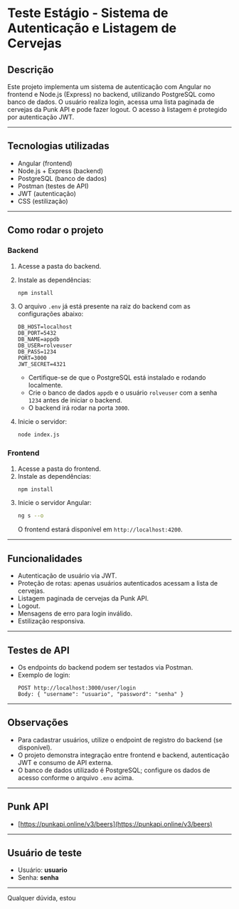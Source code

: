 
# Teste Estágio - Sistema de Autenticação e Listagem de Cervejas

## Descrição

Este projeto implementa um sistema de autenticação com Angular no frontend e Node.js (Express) no backend, utilizando PostgreSQL como banco de dados. O usuário realiza login, acessa uma lista paginada de cervejas da Punk API e pode fazer logout. O acesso à listagem é protegido por autenticação JWT.

---

## Tecnologias utilizadas

- Angular (frontend)
- Node.js + Express (backend)
- PostgreSQL (banco de dados)
- Postman (testes de API)
- JWT (autenticação)
- CSS (estilização)

---

## Como rodar o projeto

### Backend

1. Acesse a pasta do backend.
2. Instale as dependências:
   ```sh
   npm install
   ```
3. O arquivo `.env` já está presente na raiz do backend com as configurações abaixo:
   ```
   DB_HOST=localhost
   DB_PORT=5432
   DB_NAME=appdb
   DB_USER=rolveuser
   DB_PASS=1234
   PORT=3000
   JWT_SECRET=4321
   ```
   - Certifique-se de que o PostgreSQL está instalado e rodando localmente.
   - Crie o banco de dados `appdb` e o usuário `rolveuser` com a senha `1234` antes de iniciar o backend.
   - O backend irá rodar na porta `3000`.

4. Inicie o servidor:
   ```sh
   node index.js
   ```

### Frontend

1. Acesse a pasta do frontend.
2. Instale as dependências:
   ```sh
   npm install
   ```
3. Inicie o servidor Angular:
   ```sh
   ng s --o
   ```
   O frontend estará disponível em `http://localhost:4200`.

---

## Funcionalidades

- Autenticação de usuário via JWT.
- Proteção de rotas: apenas usuários autenticados acessam a lista de cervejas.
- Listagem paginada de cervejas da Punk API.
- Logout.
- Mensagens de erro para login inválido.
- Estilização responsiva.

---

## Testes de API

- Os endpoints do backend podem ser testados via Postman.
- Exemplo de login:
  ```
  POST http://localhost:3000/user/login
  Body: { "username": "usuario", "password": "senha" }
  ```

---

## Observações

- Para cadastrar usuários, utilize o endpoint de registro do backend (se disponível).
- O projeto demonstra integração entre frontend e backend, autenticação JWT e consumo de API externa.
- O banco de dados utilizado é PostgreSQL; configure os dados de acesso conforme o arquivo `.env` acima.

---

## Punk API

- [https://punkapi.online/v3/beers](https://punkapi.online/v3/beers)

---

## Usuário de teste

- Usuário: **usuario**
- Senha: **senha**

---

Qualquer dúvida, estou

